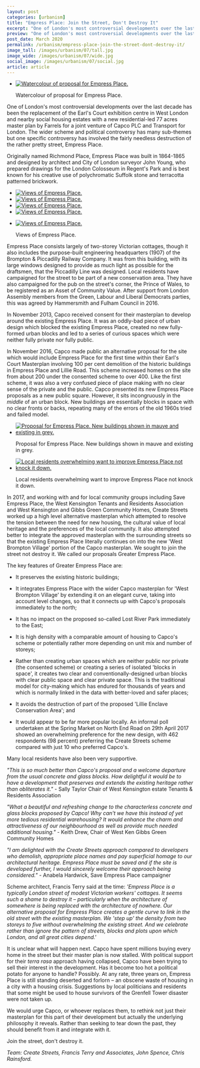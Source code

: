 ```yaml
---
layout: post
categories: [urbanism]
title: "Empress Place: Join the Street, Don't Destroy It"
excerpt: "One of London's most controversial developments over the last decade has been the replacement of the Earl's Court exhibition centre in West London and nearby social housing estates. This has involved the fairly needless destruction of the rather pretty street, Empress Place."
preview: "One of London's most controversial developments over the last decade has been the replacement of the Earl's Court exhibition centre in West London and nearby social housing estates. This has involved the fairly needless destruction of the rather pretty street, Empress Place."
post_date: March 2020
permalink: /urbanism/empress-place-join-the-street-dont-destroy-it/
image_tall: /images/urbanism/07/tall.jpg
image_wide: /images/urbanism/07/wide.jpg
social_image: /images/urbanism/07/social.jpg
article: article
---
```


<ul class="list">
	<li class="full">
		<a class="fancybox" rel="group" href="/images/urbanism/07/01.jpg" title="Watercolour of proposal for Empress Place.">
			<img src="/images/urbanism/07/social.jpg" alt="Watercolour of proposal for Empress Place." />
		</a>	
		<p class="caption">Watercolour of proposal for Empress Place.</p>
	</li>
</ul>

One of London's most controversial developments over the last decade has been the replacement of the Earl's Court exhibition centre in West London and nearby social housing estates with a new residential-led 77 acres master plan by Farrels for a joint venture of Capco PLC and Transport for London. The wider scheme and political controversy has many sub-themes but one specific controversy has involved the fairly needless destruction of the rather pretty street, Empress Place.
 
Originally named Richmond Place, Empress Place was built in 1864-1865 and designed by architect and City of London surveyor John Young, who prepared drawings for the London Colosseum in Regent's Park and is best known for his creative use of polychromatic Suffolk stone and terracotta patterned brickwork.

<ul class="list">
	<li class="half">
		<a class="fancybox" rel="group" href="/images/urbanism/07/02.jpg" title="Views of Empress Place.">
			<img src="/images/urbanism/07/thumbs/02.jpg" alt="Views of Empress Place." />
		</a>
	</li>
	<li class="half">
		<a class="fancybox" rel="group" href="/images/urbanism/07/03.jpg" title="Views of Empress Place.">
			<img src="/images/urbanism/07/thumbs/03.jpg" alt="Views of Empress Place." />
		</a>
	</li>
	<li class="half">
		<a class="fancybox" rel="group" href="/images/urbanism/07/04.jpg" title="Views of Empress Place.">
			<img src="/images/urbanism/07/thumbs/04.jpg" alt="Views of Empress Place." />
		</a>
	</li>
	<li class="half">
		<a class="fancybox" rel="group" href="/images/urbanism/07/05.jpg" title="Views of Empress Place.">
			<img src="/images/urbanism/07/thumbs/05.jpg" alt="Views of Empress Place." />
		</a>
	</li>
</ul>
<ul class="list">
	<li class="full">
		<a class="fancybox" rel="group" href="/images/urbanism/07/06.jpg" title="Views of Empress Place.">
			<img src="/images/urbanism/07/thumbs/06.jpg" alt="Views of Empress Place." />
		</a>
		<p class="caption">Views of Empress Place.</p>
	</li>
</ul>

Empress Place consists largely of two-storey Victorian cottages, though it also includes the purpose-built engineering headquarters (1907) of the Brompton & Piccadilly Railway Company. It was from this building, with its large windows designed to provide as much light as possible for the draftsmen, that the Piccadilly Line was designed. Local residents have campaigned for the street to be part of a new conservation area. They have also campaigned for the pub on the street's corner, the Prince of Wales, to be registered as an Asset of Community Value. After support from London Assembly members from the Green, Labour and Liberal Democrats parties, this was agreed by Hammersmith and Fulham Council in 2016.

In November 2013, Capco received consent for their masterplan to develop around the existing Empress Place. It was an oddly-bad piece of urban design which blocked the existing Empress Place, created no new fully-formed urban blocks and led to a series of curious spaces which were neither fully private nor fully public. 

In November 2016, Capco made public an alternative proposal for the site which would include Empress Place for the first time within their Earl's Court Masterplan involving 100 per cent demolition of the historic buildings in Empress Place and Lillie Road. This scheme increased homes on the site from about 200 under the consented scheme to over 400. Like the first scheme, it was also a very confused piece of place making with no clear sense of the private and the public. Capco presented its new Empress Place proposals as a new public square. However, it sits incongruously in the *middle* of an urban block. New buildings are essentially blocks in space with no clear fronts or backs, repeating many of the errors of the old 1960s tried and failed model.

<ul class="list">
	<li class="half">
		<a class="fancybox" rel="group" href="/images/urbanism/07/07.jpg" title="Proposal for Empress Place. New buildings shown in mauve and existing in grey.">
			<img src="/images/urbanism/07/thumbs/07.jpg" alt="Proposal for Empress Place. New buildings shown in mauve and existing in grey." />
		</a>
		<p class="caption">Proposal for Empress Place. New buildings shown in mauve and existing in grey.</p>
	</li>
	<li class="half">
		<a class="fancybox" rel="group" href="/images/urbanism/07/08.jpg" title="Local residents overwhelming want to improve Empress Place not knock it down.">
			<img src="/images/urbanism/07/thumbs/08.jpg" alt="Local residents overwhelming want to improve Empress Place not knock it down." />
		</a>
		<p class="caption">Local residents overwhelming want to improve Empress Place not knock it down.</p>
	</li>
</ul>

In 2017, and working with and for local community groups including Save Empress Place, the West Kensington Tenants and Residents Association and West Kensington and Gibbs Green Community Homes, Create Streets worked up a high level alternative masterplan which attempted to resolve the tension between the need for new housing, the cultural value of local heritage and the preferences of the local community. It also attempted better to integrate the approved masterplan with the surrounding streets so that the existing Empress Place literally continues on into the new 'West Brompton Village' portion of the Capco masterplan. We sought to join the street not destroy it. We called our proposals Greater Empress Place. 

The key features of Greater Empress Place are:

- It preserves the existing historic buildings;

- It integrates Empress Place with the wider Capco masterplan for 'West Brompton Village' by extending it on an elegant curve, taking into account level changes, so that it connects up with Capco's proposals immediately to the north;

- It has no impact on the proposed so-called Lost River Park immediately to the East;

- It is high density with a comparable amount of housing to Capco's scheme or potentially rather more depending on unit mix and number of storeys;

- Rather than creating urban spaces which are neither public nor private (the consented scheme) or creating a series of isolated 'blocks in space', it creates two clear and conventionally-designed urban blocks with clear public space and clear private space. This is the traditional model for city-making which has endured for thousands of years and which is normally linked in the data with better-loved and safer places;

- It avoids the destruction of part of the proposed 'Lillie Enclave Conservation Area'; and

- It would appear to be far more popular locally. An informal poll undertaken at the Spring Market on North End Road on 29th April 2017 showed an overwhelming preference for the new design, with 462 respondents (98 percent) preferring the Create Streets scheme compared with just 10 who preferred Capco's.

Many local residents have also been very supportive. 

*"This is so much better than Capco's proposal and a welcome departure from the usual concrete and glass blocks. How delightful it would be to have a development that preserves and extends the existing heritage rather than obliterates it."* - Sally Taylor Chair of West Kensington estate Tenants & Residents Association

*"What a beautiful and refreshing change to the characterless concrete and glass blocks proposed by Capco! Why can't we have this instead of yet more tedious residential warehousing? It would enhance the charm and attractiveness of our neighbourhood as well as provide much needed additional housing."* - Keith Drew, Chair of West Ken Gibbs Green Community Homes

*"I am delighted with the Create Streets approach compared to developers who demolish, appropriate place names and pay superficial homage to our architectural heritage. Empress Place must be saved and if the site is developed further, I would sincerely welcome their approach being considered."* - Anabela Hardwick, Save Empress Place campaigner

Scheme architect, Francis Terry said at the time: 
*'Empress Place is a typically London street of modest Victorian workers' cottages. It seems such a shame to destroy it – particularly when the architecture of somewhere is being replaced with the architecture of nowhere. Our alternative proposal for Empress Place creates a gentle curve to link in the old street with the existing masterplan. We 'step up' the density from two storeys to five without overwhelming the existing street. And we celebrate rather than ignore the pattern of streets, blocks and plots upon which London, and all great cities depend.'*

It is unclear what will happen next. Capco have spent millions buying every home in the street but their master plan is now stalled. With political support for their *terra rasa* approach having collapsed, Capco have been trying to sell their interest in the development. Has it become too hot a political potato for anyone to handle? Possibly. At any rate, three years on, Empress Place is still standing deserted and forlorn – an obscene waste of housing in a city with a housing crisis. Suggestions by local politicians and residents that some might be used to house survivors of the Grenfell Tower disaster were not taken up.
 
We would urge Capco, or whoever replaces them, to rethink not just their masterplan for this part of their development but actually the underlying philosophy it reveals. Rather than seeking to tear down the past, they should benefit from it and integrate with it.

Join the street, don't destroy it. 

*Team: Create Streets, Francis Terry and Associates, John Spence, Chris Rainsford.*